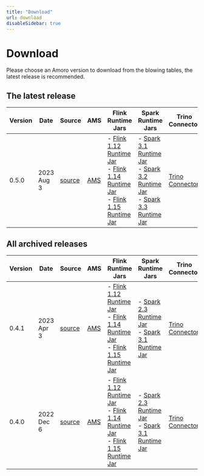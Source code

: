 ```yaml
---
title: "Download"
url: download
disableSidebar: true
---
```


# Download

Please choose an Amoro version to download from the blowing tables, the latest release is recommended.


## The latest release

| Version | Date | Source | AMS | Flink Runtime Jars | Spark Runtime Jars | Trino Connector | Release Notes |
| --- | --- | --- | --- | --- | --- | --- | --- |
| 0.5.0 | 2023 Aug 3 | [source](https://github.com/NetEase/amoro/archive/refs/tags/v0.4.0.zip) | [AMS](https://github.com/NetEase/amoro/releases/download/v0.5.0/amoro-0.5.0-bin.zip) | - [Flink 1.12 Runtime Jar](https://github.com/NetEase/amoro/releases/download/v0.5.0/amoro-flink-runtime-1.12-0.5.0.jar) <br> - [Flink 1.14 Runtime Jar](https://github.com/NetEase/amoro/releases/download/v0.5.0/amoro-flink-runtime-1.14-0.5.0.jar) <br> - [Flink 1.15 Runtime Jar](https://github.com/NetEase/amoro/releases/download/v0.5.0/amoro-flink-runtime-1.15-0.5.0.jar) <br> | - [Spark 3.1 Runtime Jar](https://github.com/NetEase/amoro/releases/download/v0.5.0/amoro-spark-3.1-runtime-0.5.0.jar)<br> - [Spark 3.2 Runtime Jar](https://github.com/NetEase/amoro/releases/download/v0.5.0/amoro-spark-3.2-runtime-0.5.0.jar)<br> - [Spark 3.3 Runtime Jar](https://github.com/NetEase/amoro/releases/download/v0.5.0/amoro-spark-3.3-runtime-0.5.0.jar) | [Trino Connector](https://github.com/NetEase/amoro/releases/download/v0.5.0/trino-amoro-0.5.0.tar.gz) |  [release note](https://github.com/NetEase/amoro/releases/tag/v0.5.0) |

## All archived releases

| Version | Date | Source | AMS | Flink Runtime Jars | Spark Runtime Jars | Trino Connector | Release Notes |
| --- | --- | --- | --- | --- | --- | --- | --- |
| 0.4.1 | 2023 Apr 3 | [source](https://github.com/NetEase/amoro/archive/refs/tags/v0.4.1.zip) | [AMS](https://github.com/NetEase/amoro/releases/download/v0.4.1/arctic-0.4.1-bin.zip) | - [Flink 1.12 Runtime Jar](https://github.com/NetEase/amoro/releases/download/v0.4.1/arctic-flink-runtime-1.12-0.4.1.jar) <br> - [Flink 1.14 Runtime Jar](https://github.com/NetEase/amoro/releases/download/v0.4.1/arctic-flink-runtime-1.14-0.4.1.jar) <br> - [Flink 1.15 Runtime Jar](https://github.com/NetEase/amoro/releases/download/v0.4.1/arctic-flink-runtime-1.15-0.4.1.jar) <br> | - [Spark 2.3 Runtime Jar](https://github.com/NetEase/amoro/releases/download/v0.4.1/arctic-spark-2.3-runtime-0.4.1.jar)<br> - [Spark 3.1 Runtime Jar](https://github.com/NetEase/amoro/releases/download/v0.4.1/arctic-spark-3.1-runtime-0.4.1.jar) | [Trino Connector](https://github.com/NetEase/amoro/releases/download/v0.4.1/trino-arctic-0.4.1.tar.gz) |  [release note](https://github.com/NetEase/amoro/releases/tag/v0.4.1) |
| 0.4.0 | 2022 Dec 6 | [source](https://github.com/NetEase/amoro/archive/refs/tags/v0.4.0.zip) | [AMS](https://github.com/NetEase/amoro/releases/download/v0.4.0/arctic-0.4.0-bin.zip) | - [Flink 1.12 Runtime Jar](https://github.com/NetEase/amoro/releases/download/v0.4.0/arctic-flink-runtime-1.12-0.4.0.jar)<br> - [Flink 1.14 Runtime Jar](https://github.com/NetEase/amoro/releases/download/v0.4.0/arctic-flink-runtime-1.14-0.4.0.jar)<br> - [Flink 1.15 Runtime Jar](https://github.com/NetEase/amoro/releases/download/v0.4.0/arctic-flink-runtime-1.15-0.4.0.jar) | - [Spark 2.3 Runtime Jar](https://github.com/NetEase/amoro/releases/download/v0.4.0/arctic-spark-2.3-runtime-0.4.0.jar)<br> - [Spark 3.1 Runtime Jar](https://github.com/NetEase/amoro/releases/download/v0.4.0/arctic-spark-3.1-runtime-0.4.0.jar) | [Trino Connector](https://github.com/NetEase/amoro/releases/download/v0.4.0/trino-arctic-0.4.0.tar.gz) |  [release note](https://github.com/NetEase/amoro/releases/tag/v0.4.0) |
